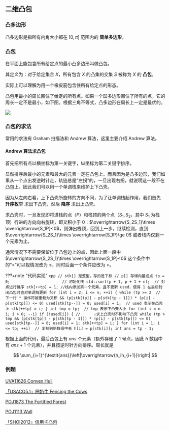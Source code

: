 ## 二维凸包

### 凸多边形

凸多边形是指所有内角大小都在 $[0,\pi]$ 范围内的 **简单多边形**。

### 凸包

在平面上能包含所有给定点的最小凸多边形叫做凸包。

其定义为：对于给定集合 $X$，所有包含 $X$ 的凸集的交集 $S$ 被称为 $X$ 的 **凸包**。

实际上可以理解为用一个橡皮筋包含住所有给定点的形态。

凸包用最小的周长围住了给定的所有点。如果一个凹多边形围住了所有的点，它的周长一定不是最小，如下图。根据三角不等式，凸多边形在周长上一定是最优的。

![](./images/ch.png)

### 凸包的求法

常用的求法有 Graham 扫描法和 Andrew 算法，这里主要介绍 Andrew 算法。

#### Andrew 算法求凸包

首先把所有点以横坐标为第一关键字，纵坐标为第二关键字排序。

显然排序后最小的元素和最大的元素一定在凸包上。而且因为是凸多边形，我们如果从一个点出发逆时针走，轨迹总是“左拐”的，一旦出现右拐，就说明这一段不在凸包上。因此我们可以用一个单调栈来维护上下凸壳。

因为从左向右看，上下凸壳所旋转的方向不同，为了让单调栈起作用，我们首先 **升序枚举** 求出下凸壳，然后 **降序** 求出上凸壳。

求凸壳时，一旦发现即将进栈的点（$P$）和栈顶的两个点（$S_1,S_2$，其中 $S_1$ 为栈顶）行进的方向向右旋转，即叉积小于 $0$：$\overrightarrow{S_2S_1}\times \overrightarrow{S_1P}<0$，则弹出栈顶，回到上一步，继续检测，直到 $\overrightarrow{S_2S_1}\times \overrightarrow{S_1P}\ge 0$ 或者栈内仅剩一个元素为止。

通常情况下不需要保留位于凸包边上的点，因此上面一段中 $\overrightarrow{S_2S_1}\times \overrightarrow{S_1P}<0$ 这个条件中的“$<$”可以视情况改为 $\le$，同时后面一个条件应改为 $>$。

???+note "代码实现"
    ```cpp
    // stk[] 是整型，存的是下标
    // p[] 存储向量或点
    tp = 0;                       // 初始化栈
    std::sort(p + 1, p + 1 + n);  // 对点进行排序
    stk[++tp] = 1;
    //栈内添加第一个元素，且不更新 used，使得 1 在最后封闭凸包时也对单调栈更新
    for (int i = 2; i <= n; ++i) {
      while (tp >= 2  // 下一行 * 操作符被重载为叉积
             && (p[stk[tp]] - p[stk[tp - 1]]) * (p[i] - p[stk[tp]]) <= 0)
        used[stk[tp--]] = 0;
      used[i] = 1;  // used 表示在凸壳上
      stk[++tp] = i;
    }
    int tmp = tp;  // tmp 表示下凸壳大小
    for (int i = n - 1; i > 0; --i)
      if (!used[i]) {
        //      ↓求上凸壳时不影响下凸壳
        while (tp > tmp && (p[stk[tp]] - p[stk[tp - 1]]) * (p[i] - p[stk[tp]]) <= 0)
          used[stk[tp--]] = 0;
        used[i] = 1;
        stk[++tp] = i;
      }
    for (int i = 1; i <= tp; ++i)  // 复制到新数组中去
      h[i] = p[stk[i]];
    int ans = tp - 1;
    ```

根据上面的代码，最后凸包上有 $\textit{ans}$ 个元素（额外存储了 $1$ 号点，因此 $h$ 数组中有 $\textit{ans}+1$ 个元素），并且按逆时针方向排序。周长就是

$$
\sum_{i=1}^{\textit{ans}}\left|\overrightarrow{h_ih_{i+1}}\right|
$$

### 例题

[UVA11626 Convex Hull](https://uva.onlinejudge.org/index.php?option=com_onlinejudge&Itemid=8&category=78&page=show_problem&problem=2673)

[「USACO5.1」圈奶牛 Fencing the Cows](https://www.luogu.com.cn/problem/P2742)

[POJ1873 The Fortified Forest](http://poj.org/problem?id=1873)

[POJ1113 Wall](http://poj.org/problem?id=1113)

[「SHOI2012」信用卡凸包](https://www.luogu.com.cn/problem/P3829)
